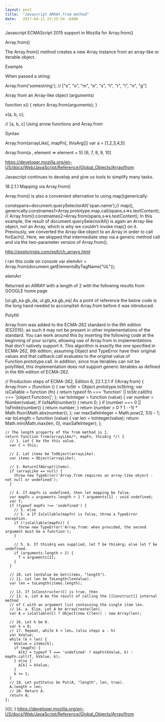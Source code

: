 ```yaml
---
layout: post
title:  "Javascript ARRAY.from method"
date:   2017-04-11 23:25:54 -0400
---
```



Javascript ECMAScript 2015 support in Mozilla for Array.from()

 

Array.from()

 
The Array.from() method creates a new Array instance from an array-like or iterable object.

Example

When passed a string:

Array.from('somestring'); // ["s", "o", "m", "e", "s", "t", "r", "i", "n", "g"]

Array from an Array-like object (arguments)

function x() {
  return Array.from(arguments);
}

x(a, b, c);

// [a, b, c]
Using arrow functions and Array.from

Syntax

Array.from(arrayLike[, mapFn[, thisArg]])
var a = [1,2,3,4,5]

Array.from(a , element => element + 5)
[6, 7, 8, 9, 10]

https://developer.mozilla.org/en-US/docs/Web/JavaScript/Reference/Global_Objects/Array/from

 

Javascript continues to develop and give us tools to simplify many tasks.

18.2.1.1 Mapping via Array.from()

Array.from() is also a convenient alternative to using map()generically:

constspans=document.querySelectorAll('span.name');// map(), generically:constnames1=Array.prototype.map.call(spans,s=>s.textContent);// Array.from():constnames2=Array.from(spans,s=>s.textContent);
In this example, the result of document.querySelectorAll() is again an Array-like object, not an Array, which is why we couldn’t invoke map() on it. Previously, we converted the Array-like object to an Array in order to call forEach(). Here, we skipped that intermediate step via a generic method call and via the two-parameter version of Array.from().

http://exploringjs.com/es6/ch_arrays.html

I ran this code on console
var elemArr = Array.from(document.getElementsByTagName("UL"));

elemArr

Returned an ARRAY with a length of 2 with the following results from GOOGLE home page

[ul.gb_ka.gb_da, ul.gb_ka.gb_ea]
As a point of reference the below code is the long hand needed to accomplish Array.from before it was introduced.

Polyfill

Array.from was added to the ECMA-262 standard in the 6th edition (ES2015); as such it may not be present in other implementations of the standard. You can work around this by inserting the following code at the beginning of your scripts, allowing use of Array.from in implementations that don't natively support it.  This algorithm is exactly the one specified in ECMA-262, 6th edition, assuming Object and TypeError have their original values and that callback.call evaluates to the original value of Function.prototype.call. In addition, since true iterables can not be polyfilled, this implementation does not support generic iterables as defined in the 6th edition of ECMA-262.

// Production steps of ECMA-262, Edition 6, 22.1.2.1
if (!Array.from) {
  Array.from = (function () {
    var toStr = Object.prototype.toString;
    var isCallable = function (fn) {
      return typeof fn === 'function' || toStr.call(fn) === '[object Function]';
    };
    var toInteger = function (value) {
      var number = Number(value);
      if (isNaN(number)) { return 0; }
      if (number === 0 || !isFinite(number)) { return number; }
      return (number > 0 ? 1 : -1) * Math.floor(Math.abs(number));
    };
    var maxSafeInteger = Math.pow(2, 53) - 1;
    var toLength = function (value) {
      var len = toInteger(value);
      return Math.min(Math.max(len, 0), maxSafeInteger);
    };

    // The length property of the from method is 1.
    return function from(arrayLike/*, mapFn, thisArg */) {
      // 1. Let C be the this value.
      var C = this;

      // 2. Let items be ToObject(arrayLike).
      var items = Object(arrayLike);

      // 3. ReturnIfAbrupt(items).
      if (arrayLike == null) {
        throw new TypeError('Array.from requires an array-like object - not null or undefined');
      }

      // 4. If mapfn is undefined, then let mapping be false.
      var mapFn = arguments.length > 1 ? arguments[1] : void undefined;
      var T;
      if (typeof mapFn !== 'undefined') {
        // 5. else
        // 5. a If IsCallable(mapfn) is false, throw a TypeError exception.
        if (!isCallable(mapFn)) {
          throw new TypeError('Array.from: when provided, the second argument must be a function');
        }

        // 5. b. If thisArg was supplied, let T be thisArg; else let T be undefined.
        if (arguments.length > 2) {
          T = arguments[2];
        }
      }

      // 10. Let lenValue be Get(items, "length").
      // 11. Let len be ToLength(lenValue).
      var len = toLength(items.length);

      // 13. If IsConstructor(C) is true, then
      // 13. a. Let A be the result of calling the [[Construct]] internal method 
      // of C with an argument list containing the single item len.
      // 14. a. Else, Let A be ArrayCreate(len).
      var A = isCallable(C) ? Object(new C(len)) : new Array(len);

      // 16. Let k be 0.
      var k = 0;
      // 17. Repeat, while k < len… (also steps a - h)
      var kValue;
      while (k < len) {
        kValue = items[k];
        if (mapFn) {
          A[k] = typeof T === 'undefined' ? mapFn(kValue, k) : mapFn.call(T, kValue, k);
        } else {
          A[k] = kValue;
        }
        k += 1;
      }
      // 18. Let putStatus be Put(A, "length", len, true).
      A.length = len;
      // 20. Return A.
      return A;
    };
  }());
}
https://developer.mozilla.org/en-US/docs/Web/JavaScript/Reference/Global_Objects/Array/from

